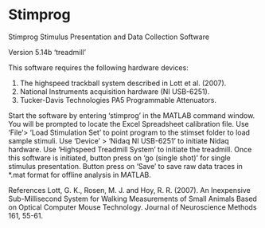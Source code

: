 # Stimprog
Stimprog Stimulus Presentation and Data Collection Software

Version 5.14b ‘treadmill’

This software requires the following hardware devices:
1.	The highspeed trackball system described in Lott et al. (2007). 
2.	National Instruments acquisition hardware (NI USB-6251).
3.	Tucker-Davis Technologies PA5 Programmable Attenuators.

Start the software by entering ‘stimprog’ in the MATLAB command window. You will be prompted to locate the Excel Spreadsheet calibration file. Use ‘File’> ‘Load Stimulation Set’ to point program to the stimset folder to load sample stimuli. Use ‘Device’ > ‘Nidaq NI USB-6251’ to initiate Nidaq hardware. Use ‘Highspeed Treadmill System’ to initiate the treadmill.
Once this software is initiated, button press on ‘go (single shot)’ for single stimulus presentation. Button press on ‘Save’ to save raw data traces in *.mat format for offline analysis in MATLAB.

References
	Lott, G. K., Rosen, M. J. and Hoy, R. R. (2007). An Inexpensive Sub-Millisecond System for Walking Measurements of Small Animals Based on Optical Computer Mouse Technology. Journal of Neuroscience Methods 161, 55-61.

